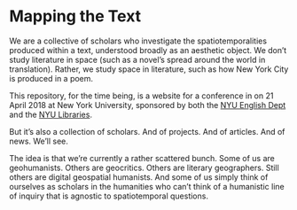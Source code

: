 # Mapping the Text

We are a collective of scholars who investigate the spatiotemporalities
produced within a text, understood broadly as an aesthetic object. We don’t
study literature in space (such as a novel’s spread around the world in
translation). Rather, we study space in literature, such as how New York City
is produced in a poem.

This repository, for the time being, is a website for a conference in on 21
April 2018 at New York University, sponsored by both the [NYU English
Dept](http://as.nyu.edu/english.html) and the [NYU
Libraries](http://library.nyu.edu).

But it’s also a collection of scholars. And of projects. And of articles. And
of news. We’ll see.

The idea is that we’re currently a rather scattered bunch. Some of us are
geohumanists. Others are geocritics. Others are literary geographers. Still
others are digital geospatial humanists. And some of us simply think of
ourselves as scholars in the humanities who can’t think of a humanistic line
of inquiry that is agnostic to spatiotemporal questions.
